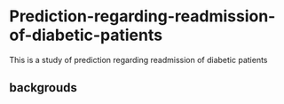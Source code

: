 # Prediction-regarding-readmission-of-diabetic-patients
This is a study of prediction regarding readmission of diabetic patients
## backgrouds
